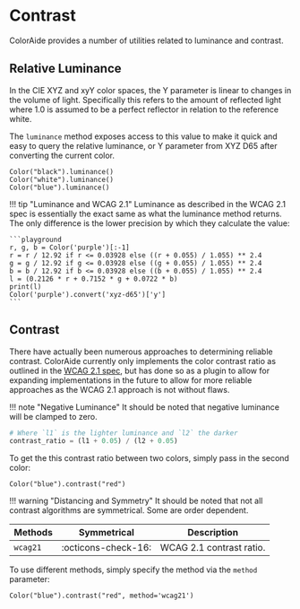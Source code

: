# Contrast

ColorAide provides a number of utilities related to luminance and contrast.

## Relative Luminance

In the CIE XYZ and xyY color spaces, the Y parameter is linear to changes in the volume of light. Specifically this
refers to the amount of reflected light where 1.0 is assumed to be a perfect reflector in relation to the reference
white.

The `luminance` method exposes access to this value to make it quick and easy to query the relative luminance, or Y
parameter from XYZ D65 after converting the current color.

```playground
Color("black").luminance()
Color("white").luminance()
Color("blue").luminance()
```

!!! tip "Luminance and WCAG 2.1"
    Luminance as described in the WCAG 2.1 spec is essentially the exact same as what the luminance method returns. The
    only difference is the lower precision by which they calculate the value:

    ```playground
    r, g, b = Color('purple')[:-1]
    r = r / 12.92 if r <= 0.03928 else ((r + 0.055) / 1.055) ** 2.4
    g = g / 12.92 if g <= 0.03928 else ((g + 0.055) / 1.055) ** 2.4
    b = b / 12.92 if b <= 0.03928 else ((b + 0.055) / 1.055) ** 2.4
    l = (0.2126 * r + 0.7152 * g + 0.0722 * b)
    print(l)
    Color('purple').convert('xyz-d65')['y']
    ```

## Contrast

There have actually been numerous approaches to determining reliable contrast. ColorAide currently only implements the
color contrast ratio as outlined in the [WCAG 2.1 spec](https://www.w3.org/TR/WCAG21/#dfn-contrast-ratio), but has done
so as a plugin to allow for expanding implementations in the future to allow for more reliable approaches as the WCAG
2.1 approach is not without flaws.

!!! note "Negative Luminance"
    It should be noted that negative luminance will be clamped to zero.

```py
# Where `l1` is the lighter luminance and `l2` the darker
contrast_ratio = (l1 + 0.05) / (l2 + 0.05)
```
To get the this contrast ratio between two colors, simply pass in the second color:

```playground
Color("blue").contrast("red")
```

!!! warning "Distancing and Symmetry"
    It should be noted that not all contrast algorithms are symmetrical. Some are order dependent.

Methods  | Symmetrical         | Description
-------- | ------------------  | -----------
`wcag21` | :octicons-check-16: | WCAG 2.1 contrast ratio.

To use different methods, simply specify the method via the `method` parameter:

```playground
Color("blue").contrast("red", method='wcag21')
```
